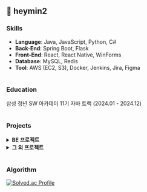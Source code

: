 ## 💭 heymin2


### Skills
- **Language**: Java, JavaScript, Python, C#
- **Back-End**: Spring Boot, Flask
- **Front-End**: React, React Native, WinForms
- **Database**: MySQL, Redis
- **Tool**: AWS (EC2, S3), Docker, Jenkins, Jira, Figma

#

### Education
삼성 청년 SW 아카데미 11기 자바 트랙 (2024.01 - 2024.12)
  
#

### Projects

<details>
   <summary><strong>BE 프로젝트</strong></summary>
  
| 프로젝트명 | 설명 | 기간 | 인원 | 역할 |
|-----------|--------------------------------------------------------|-------------------------------|----|---|
| [pawly](https://github.com/six-star-104/pawly) | AR기반 롤링페이퍼 서비스 | 2024.10.14 ~ 2024.11.19 | 6명 | BE |
| [맘대로: 당신의 마음이 가는대로](https://github.com/mam-daero/mamdaero) | WebRTC 기반 실시간 비대면 상담 플랫폼 | 2024.07.02 ~ 2024.08.16 | 7명 | BE |
| [개집: 개인간 집거래](https://github.com/heymin2/WhereIsMyHome) | 아파트 실거래가 조회 및 매물 공유 플랫폼 | 2024.05.13 ~ 2024.05.24 | 2명 | BE |
</details>


<details>
   <summary><strong>그 외 프로젝트</strong></summary>
  
| 프로젝트명 | 설명 | 기간 | 인원 | 역할 |
|-----------|--------------------------------------------------------|-------------------------------|----|---|
| [맘대로: 당신의 마음이 가는대로](https://github.com/mam-daero/mamdaero) | WebRTC 기반 실시간 비대면 상담 플랫폼 | 2024.07.02 ~ 2024.08.16 | 7명 | BE |
| [피노키오](https://github.com/Voice-Phishing-Detection-App/Client2) | 통화 내용을 분석하여 보이스피싱을 탐지하고 사용자에게 알림을 제공하는 앱 | 2023.05 ~ 2023.11 | 5명 | FE |
| [yolov5를 이용한 얼굴 인식](https://github.com/heymin2/yolov5s_faceInfo) | 얼굴 인식을 통해 사무실 출입 통계를 산출하는 서비스 | 2023.01 ~ 2023.02 | 1명 | BE, FE, AI |
</details>


#

### Algorithm
[![Solved.ac Profile](http://mazassumnida.wtf/api/v2/generate_badge?boj=13131325)](https://solved.ac/13131325/)

